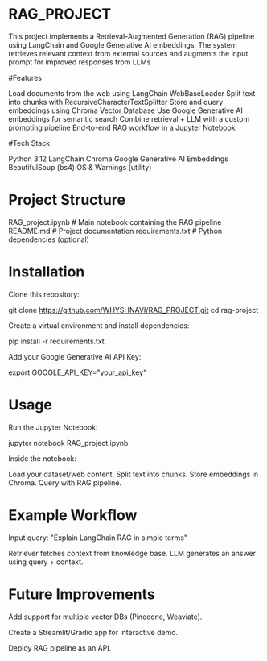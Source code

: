 # RAG_PROJECT
This project implements a Retrieval-Augmented Generation (RAG) pipeline using LangChain and Google Generative AI embeddings.
The system retrieves relevant context from external sources and augments the input prompt for improved responses from LLMs

#Features

Load documents from the web using LangChain WebBaseLoader
Split text into chunks with RecursiveCharacterTextSplitter
Store and query embeddings using Chroma Vector Database
Use Google Generative AI embeddings for semantic search
Combine retrieval + LLM with a custom prompting pipeline
End-to-end RAG workflow in a Jupyter Notebook

#Tech Stack

Python 3.12
LangChain
Chroma
Google Generative AI Embeddings
BeautifulSoup (bs4)
OS & Warnings (utility)

# Project Structure
RAG_project.ipynb   # Main notebook containing the RAG pipeline
README.md           # Project documentation
requirements.txt    # Python dependencies (optional)

# Installation

Clone this repository:

git clone https://github.com/WHYSHNAVI/RAG_PROJECT.git
cd rag-project


Create a virtual environment and install dependencies:

pip install -r requirements.txt


Add your Google Generative AI API Key:

export GOOGLE_API_KEY="your_api_key"

# Usage

Run the Jupyter Notebook:

jupyter notebook RAG_project.ipynb


Inside the notebook:

  Load your dataset/web content.
  Split text into chunks.
  Store embeddings in Chroma.
  Query with RAG pipeline.

# Example Workflow

Input query: "Explain LangChain RAG in simple terms"

   Retriever fetches context from knowledge base. 
   LLM generates an answer using query + context.

# Future Improvements

Add support for multiple vector DBs (Pinecone, Weaviate).

Create a Streamlit/Gradio app for interactive demo.

Deploy RAG pipeline as an API.
